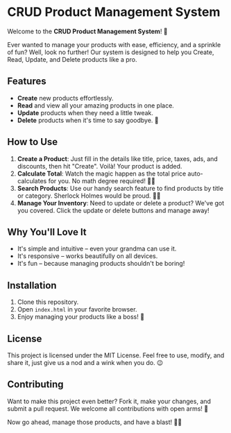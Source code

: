 # CRUD Product Management System

Welcome to the **CRUD Product Management System**! 🎉

Ever wanted to manage your products with ease, efficiency, and a sprinkle of fun? Well, look no further! Our system is designed to help you Create, Read, Update, and Delete products like a pro.

## Features

- **Create** new products effortlessly.
- **Read** and view all your amazing products in one place.
- **Update** products when they need a little tweak.
- **Delete** products when it's time to say goodbye. 👋

## How to Use

1. **Create a Product**: Just fill in the details like title, price, taxes, ads, and discounts, then hit "Create". Voilà! Your product is added.
2. **Calculate Total**: Watch the magic happen as the total price auto-calculates for you. No math degree required! 🔢✨
3. **Search Products**: Use our handy search feature to find products by title or category. Sherlock Holmes would be proud. 🕵️‍♂️
4. **Manage Your Inventory**: Need to update or delete a product? We've got you covered. Click the update or delete buttons and manage away!

## Why You'll Love It

- It's simple and intuitive – even your grandma can use it.
- It's responsive – works beautifully on all devices.
- It's fun – because managing products shouldn't be boring!

## Installation

1. Clone this repository.
2. Open `index.html` in your favorite browser.
3. Enjoy managing your products like a boss! 💼

## License

This project is licensed under the MIT License. Feel free to use, modify, and share it, just give us a nod and a wink when you do. 😉

## Contributing

Want to make this project even better? Fork it, make your changes, and submit a pull request. We welcome all contributions with open arms! 🤗

Now go ahead, manage those products, and have a blast! 🎉🚀
